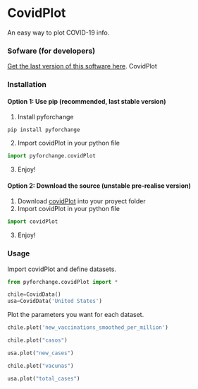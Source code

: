 # CovidPlot
An easy way to plot COVID-19 info.

### Sofware (for developers)

[Get the last version of this software here](https://github.com/PythonForChange/CovidPlot/blob/main/covidPlot.py).
CovidPlot

### Installation
#### Option 1: Use pip (recommended, last stable version)
1. Install pyforchange
```
pip install pyforchange
```
2. Import covidPlot in your python file
```python
import pyforchange.covidPlot
```
3. Enjoy!

#### Option 2: Download the source (unstable pre-realise version)
1. Download [covidPlot](covidPlot.py) into your proyect folder
2. Import covidPlot in your python file
```python
import covidPlot
```
3. Enjoy!

### Usage
Import covidPlot and define datasets.
```python
from pyforchange.covidPlot import *

chile=CovidData()
usa=CovidData('United States')
```

Plot the parameters you want for each dataset.
```python
chile.plot('new_vaccinations_smoothed_per_million')

chile.plot("casos")

usa.plot("new_cases")

chile.plot("vacunas")

usa.plot("total_cases")
```
